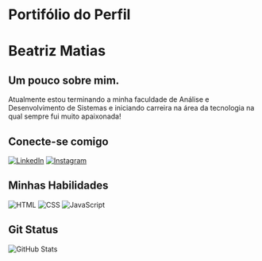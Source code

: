 # Portifólio do Perfil
# Beatriz Matias

## Um pouco sobre mim.

Atualmente estou terminando a minha faculdade de Análise e Desenvolvimento de Sistemas e iniciando carreira na área da tecnologia na qual sempre fui muito apaixonada!

## Conecte-se comigo

[![LinkedIn](https://img.shields.io/badge/LinkedIn-000?style=for-the-badge&logo=linkedin&logoColor=0E76A8)](https://www.linkedin.com/in/beamatias/)
[![Instagram](https://img.shields.io/badge/Instagram-000?style=for-the-badge&logo=instagram)](https://www.instagram.com/trizmatiaas/)

## Minhas Habilidades

![HTML](https://img.shields.io/badge/HTML-000?style=for-the-badge&logo=html5)
![CSS](https://img.shields.io/badge/CSS-000?style=for-the-badge&logo=css3&logoColor=264CE4)
![JavaScript](https://img.shields.io/badge/JavaScript-000?style=for-the-badge&logo=javascript)

## Git Status 

![GitHub Stats](https://github-readme-stats.vercel.app/api?username=beamatias&theme=transparent&bg_color=000&border_color=00FFFF&show_icons=true&icon_color=30A3DC&title_color=E94D5F&text_color=FFF)
